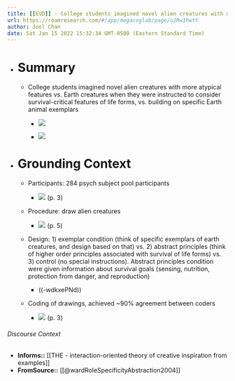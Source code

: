 ```yaml
---
title: [[EVD]] - College students imagined novel alien creatures with more atypical features vs. Earth creatures when they were instructed to consider survival-critical features of life forms, vs. building on specific Earth animal exemplars - [[@wardRoleSpecificityAbstraction2004]]
url: https://roamresearch.com/#/app/megacoglab/page/u2Rw1hwtY
author: Joel Chan
date: Sat Jan 15 2022 15:32:34 GMT-0500 (Eastern Standard Time)
---
```


- # Summary

    - College students imagined novel alien creatures with more atypical features vs. Earth creatures when they were instructed to consider survival-critical features of life forms, vs. building on specific Earth animal exemplars

        - ![](https://firebasestorage.googleapis.com/v0/b/firescript-577a2.appspot.com/o/imgs%2Fapp%2Fmegacoglab%2FreoYimIGWX.png?alt=media&token=368b2468-a075-45a1-83ef-e7680462e7d6)

        - ![](https://firebasestorage.googleapis.com/v0/b/firescript-577a2.appspot.com/o/imgs%2Fapp%2Fmegacoglab%2FZY0ly6jD9b.png?alt=media&token=dee1707c-8c90-440f-bd84-0654e32472b0)
- # Grounding Context

    - Participants: 284 psych subject pool participants

        - ![](https://firebasestorage.googleapis.com/v0/b/firescript-577a2.appspot.com/o/imgs%2Fapp%2Fmegacoglab%2FNn2gHgfR5u.png?alt=media&token=299dc1c3-bb8d-419c-af9d-7b4e54aa4e3f) (p. 3)

    - Procedure: draw alien creatures

        - ![](https://firebasestorage.googleapis.com/v0/b/firescript-577a2.appspot.com/o/imgs%2Fapp%2Fmegacoglab%2FV0hSFVTjOe.png?alt=media&token=03d95183-1909-4b20-b84c-031ca3de376c) (p. 5)

    - Design: 1) exemplar condition (think of specific exemplars of earth creatures, and design based on that) vs. 2) abstract principles (think of higher order principles associated with survival of life forms) vs. 3) control (no special instructions). Abstract principles condition were given information about survival goals (sensing, nutrition, protection from danger, and reproduction)

        - ((-wdkxePNd))

    - Coding of drawings, achieved ~90% agreement between coders

        - ![](https://firebasestorage.googleapis.com/v0/b/firescript-577a2.appspot.com/o/imgs%2Fapp%2Fmegacoglab%2FM39XQesEEm.png?alt=media&token=02806916-dac1-4023-8d8b-bafbfb6f6652) (p. 3)

###### Discourse Context

- **Informs::** [[THE - interaction-oriented theory of creative inspiration from examples]]
- **FromSource::** [[@wardRoleSpecificityAbstraction2004]]
